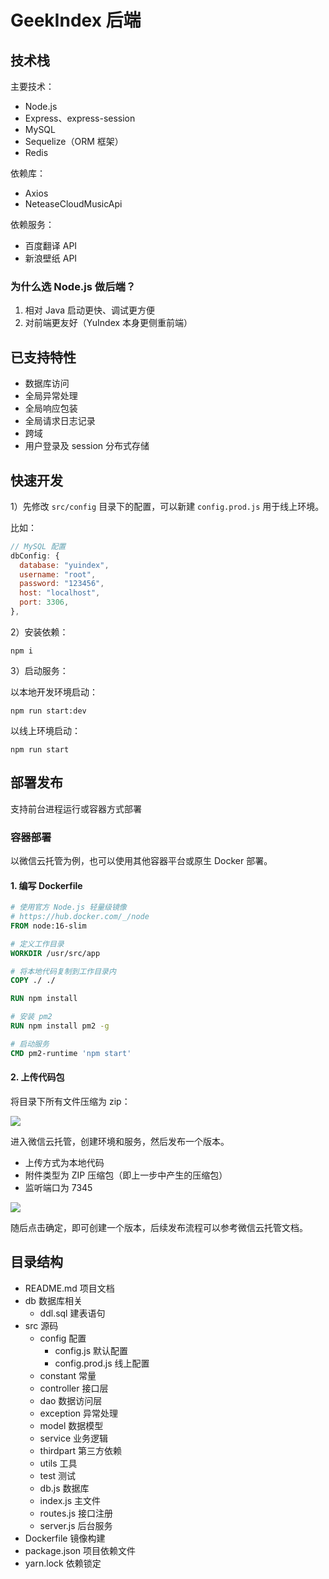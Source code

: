 # GeekIndex 后端

## 技术栈

主要技术：

- Node.js
- Express、express-session
- MySQL
- Sequelize（ORM 框架）
- Redis

依赖库：

- Axios
- NeteaseCloudMusicApi

依赖服务：

- 百度翻译 API
- 新浪壁纸 API

### 为什么选 Node.js 做后端？

1. 相对 Java 启动更快、调试更方便
2. 对前端更友好（YuIndex 本身更侧重前端）

## 已支持特性

- 数据库访问
- 全局异常处理
- 全局响应包装
- 全局请求日志记录
- 跨域
- 用户登录及 session 分布式存储

## 快速开发

1）先修改 `src/config` 目录下的配置，可以新建 `config.prod.js` 用于线上环境。

比如：

```javascript
// MySQL 配置
dbConfig: {
  database: "yuindex",
  username: "root",
  password: "123456",
  host: "localhost",
  port: 3306,
},
```

2）安装依赖：

```
npm i 
```

3）启动服务：

以本地开发环境启动：

```
npm run start:dev
```

以线上环境启动：

```
npm run start
```

## 部署发布

支持前台进程运行或容器方式部署

### 容器部署

以微信云托管为例，也可以使用其他容器平台或原生 Docker 部署。

#### 1. 编写 Dockerfile

```dockerfile
# 使用官方 Node.js 轻量级镜像
# https://hub.docker.com/_/node
FROM node:16-slim

# 定义工作目录
WORKDIR /usr/src/app

# 将本地代码复制到工作目录内
COPY ./ ./

RUN npm install

# 安装 pm2
RUN npm install pm2 -g

# 启动服务
CMD pm2-runtime 'npm start'

```

#### 2. 上传代码包

将目录下所有文件压缩为 zip：

![](https://main.qcloudimg.com/raw/2f7b3d10472cb95f7a87691a679e1ef6.png)

进入微信云托管，创建环境和服务，然后发布一个版本。

- 上传方式为本地代码
- 附件类型为 ZIP 压缩包（即上一步中产生的压缩包）
- 监听端口为 7345

![](https://main.qcloudimg.com/raw/42ff035c940850d5e4b7915a0a17f40c.png)

随后点击确定，即可创建一个版本，后续发布流程可以参考微信云托管文档。

## 目录结构

- README.md 项目文档
- db 数据库相关
  - ddl.sql 建表语句
- src 源码
  - config 配置
    - config.js 默认配置
    - config.prod.js 线上配置
  - constant 常量
  - controller 接口层
  - dao 数据访问层
  - exception 异常处理
  - model 数据模型
  - service 业务逻辑
  - thirdpart 第三方依赖
  - utils 工具
  - test 测试
  - db.js 数据库
  - index.js 主文件
  - routes.js 接口注册
  - server.js 后台服务
- Dockerfile 镜像构建
- package.json 项目依赖文件
- yarn.lock 依赖锁定

